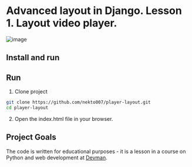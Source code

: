 # Advanced layout in Django. Lesson 1. Layout video player.
 
![image](https://dvmn.org/media/21.png)

## Install and run

## Run
1. Clone project

```bash
git clone https://github.com/nekto007/player-layout.git
cd player-layout
```
2. Open the index.html file in your browser.

## Project Goals

The code is written for educational purposes - it is a lesson in a course on Python and web development at [Devman](https://dvmn.org).
